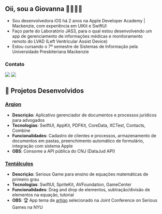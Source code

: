 ## Oii, sou a Giovanna 👋👩🏻‍💻
- Sou desenvolvedora iOS há 2 anos na Apple Developer Academy | Mackenzie, com experiência em UIKit e SwiftUI
- Faço parte do Laboratório JAS3, para o qual estou desenvolvendo um app de gerenciamento de informações médicas e monitoramento remoto do LVAD (Left Ventricular Assist Device)
- Estou cursando o 7º semestre de Sistemas de Informação pela Universidade Presbiteriana Mackenzie

### Contato

<div>
<a href = "mailto:itsgiomicher@gmail.com"><img src="https://img.shields.io/badge/Gmail-D14836?style=for-the-badge&logo=gmail&logoColor=white" target="_blank"></a>
<a href="https://www.linkedin.com/in/giovanna-micher-870102259" target="_blank"><img src="https://img.shields.io/badge/-LinkedIn-%230077B5?style=for-the-badge&logo=linkedin&logoColor=white" target="_blank"></a>
<!--<a href="https://wa.me/5511976590460" target="_blank"><img src="https://img.shields.io/badge/WhatsApp-25D366?style=for-the-badge&logo=whatsapp&logoColor=white" target="_blank"></a>-->
</div>

## 📱 Projetos Desenvolvidos
### [Arqion](https://apps.apple.com/br/app/arqion/id6726994621?mt=12)
- **Descrição**: Aplicativo gerenciador de documentos e processos jurídicos para advogados
- **Tecnologias**: SwiftUI, AppKit, PDFKit, CoreData, XCTest, Contacts, Combine
- **Funcionalidades**: Cadastro de clientes e processos, armazenamento de documentos em pastas, preenchimento automático de formulário, integração com sistema Apple
- **OBS**: Consome a API pública do CNJ (DataJud API)

### [Tentálculos](https://apps.apple.com/br/app/tent%C3%A1lculos/id6477624788)
- **Descrição**: Serious Game para ensino de equações matemáticas de primeiro grau
- **Tecnologias**: SwiftUI, SpriteKit, AVFoundation, GameCenter
- **Funcionalidades**: Drag and drop de elementos, subtração/divisão de elementos na equação, tutorial
- **OBS**: 🏆 App tema de [artigo](https://link.springer.com/chapter/10.1007/978-3-031-74138-8_29) selecionado na Joint Conference on Serious Games na NYU
<!--
**citricgio/citricgio** is a ✨ _special_ ✨ repository because its `README.md` (this file) appears on your GitHub profile.

Here are some ideas to get you started:

- 🔭 I’m currently working on ...
- 🌱 I’m currently learning ...
- 👯 I’m looking to collaborate on ...
- 🤔 I’m looking for help with ...
- 💬 Ask me about ...
- 📫 How to reach me: ...
- 😄 Pronouns: ...
- ⚡ Fun fact: ...
-->
